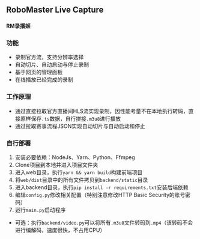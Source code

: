 ## RoboMaster Live Capture
#### RM录播姬

### 功能
* 录制官方流，支持分辨率选择
* 自动切片、自动启动与停止录制
* 基于网页的管理面板
* 在线播放已经完成的录制

### 工作原理
* 通过直接拉取官方直播间HLS流实现录制，因性能考量不在本地执行转码，直接原样保存`.ts`数据，自行拼接`.m3u8`进行播放
* 通过拉取赛事流程JSON实现自动切片与自动启动和停止

### 自行部署
1. 安装必要依赖：NodeJs、Yarn、Python、Ffmpeg
2. Clone项目到本地并进入项目文件夹
3. 进入web目录，执行`yarn && yarn build`构建前端项目
4. 将`web/dist`目录中的所有文件拷贝到`backend/static`目录
5. 进入backend目录，执行`pip install -r requirements.txt`安装后端依赖
6. 编辑`config.py`修改相关配置（特别注意修改HTTP Basic Security的账号密码）
7. 运行`main.py`启动程序
* 可选：执行`backend/video.py`可以将所有`.m3u8`文件转码到`.mp4`（该转码不会进行编解码，速度很快，不占用CPU）
